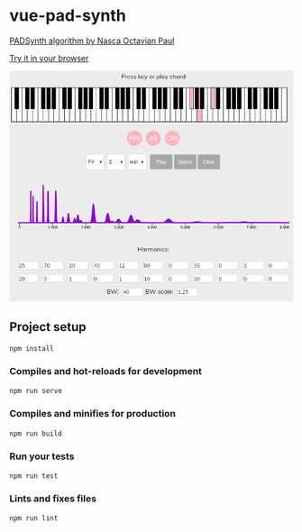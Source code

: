 # vue-pad-synth

[PADSynth algorithm by Nasca Octavian Paul](http://zynaddsubfx.sourceforge.net/doc/PADsynth/PADsynth.htm)

[Try it in your browser](https://ar1st0crat.github.io/vue-pad-synth)

![screen](https://github.com/ar1st0crat/vue-pad-synth/blob/master/screenshot/vue-pad-synth.png)


## Project setup
```
npm install
```

### Compiles and hot-reloads for development
```
npm run serve
```

### Compiles and minifies for production
```
npm run build
```

### Run your tests
```
npm run test
```

### Lints and fixes files
```
npm run lint
```

